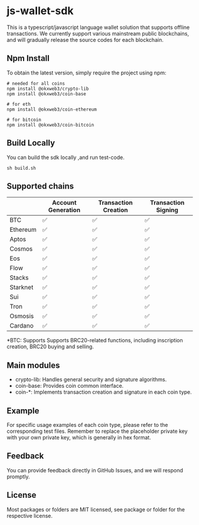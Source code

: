 # js-wallet-sdk

This is a typescript/javascript language wallet solution that supports offline transactions. We currently support various mainstream public
blockchains, and will gradually release the source codes for each blockchain.

## Npm Install
To obtain the latest version, simply require the project using npm:

```shell
# needed for all coins
npm install @okxweb3/crypto-lib
npm install @okxweb3/coin-base

# for eth
npm install @okxweb3/coin-ethereum

# for bitcoin
npm install @okxweb3/coin-bitcoin
```

## Build Locally
You can build the sdk locally ,and run test-code.
```shell
sh build.sh
```

## Supported chains

|          | Account Generation | Transaction Creation | Transaction Signing |
|----------|-------------------|----------------------|---------------------|
| BTC      | ✅                 | ✅                    | ✅                   | 
| Ethereum | ✅                 | ✅                    | ✅                   |
| Aptos    | ✅                 | ✅                    | ✅                   |
| Cosmos   | ✅                 | ✅                    | ✅                   |
| Eos      | ✅                 | ✅                    | ✅                   |
| Flow     | ✅                 | ✅                    | ✅                   |
| Stacks   | ✅                 | ✅                    | ✅                   |
| Starknet | ✅                 | ✅                    | ✅                   |
| Sui      | ✅                 | ✅                    | ✅                   |
| Tron     | ✅                 | ✅                    | ✅                   |
| Osmosis  | ✅                 | ✅                    | ✅                   |
| Cardano  | ✅                 | ✅                    | ✅                   |


*BTC: Supports Supports BRC20-related functions, including inscription creation, BRC20 buying and selling.

## Main modules

- crypto-lib: Handles general security and signature algorithms.
- coin-base: Provides  coin common interface.
- coin-*: Implements transaction creation and signature in each coin type.


## Example

For specific usage examples of each coin type, please refer to the corresponding test files. Remember to replace the
placeholder private key with your own private key, which is generally in hex format.

## Feedback

You can provide feedback directly in GitHub Issues, and we will respond promptly.

## License
Most packages or folders are MIT licensed, see package or folder for the respective license.
